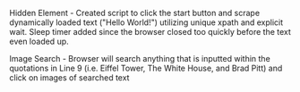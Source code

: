 Hidden Element - Created script to click the start button and scrape dynamically loaded text ("Hello World!") utilizing unique xpath and explicit wait. Sleep timer added since the browser closed too quickly before the text even loaded up.

Image Search - Browser will search anything that is inputted within the quotations in Line 9 (i.e. Eiffel Tower, The White House, and Brad Pitt) and click on images of searched text
